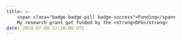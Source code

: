 ```yaml
---
title: >-
    <span class="badge badge-pill badge-success">Funding</span>
    My research grant got funded by the <strong>DFG</strong>
date: 2024-07-08 17:30:00 UTC
---
```

